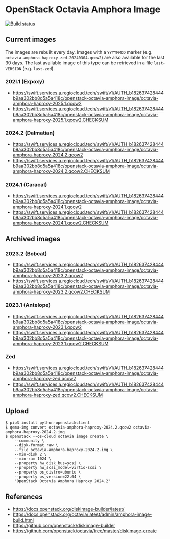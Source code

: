 # OpenStack Octavia Amphora Image

[![Build status](https://zuul.services.betacloud.xyz/api/tenant/osism/badge?project=osism/openstack-octavia-amphora-image&pipeline=post)](https://zuul.services.betacloud.xyz/t/osism/builds?project=osism%2Fopenstack-octavia-amphora-image&pipeline=post&skip=0)

## Current images

The images are rebuilt every day. Images with a `YYYYMMDD` marker (e.g. `octavia-amphora-haproxy-zed.20240304.qcow2`)
are also available for the last 30 days. The last available image of this type can be retrieved in a file `last-VERSION` (e.g. `last-zed`).

### 202l.1 (Expoxy)

* https://swift.services.a.regiocloud.tech/swift/v1/AUTH_b182637428444b9aa302bb8d5a5a418c/openstack-octavia-amphora-image/octavia-amphora-haproxy-2025.1.qcow2
* https://swift.services.a.regiocloud.tech/swift/v1/AUTH_b182637428444b9aa302bb8d5a5a418c/openstack-octavia-amphora-image/octavia-amphora-haproxy-2025.1.qcow2.CHECKSUM

### 2024.2 (Dalmatian)

* https://swift.services.a.regiocloud.tech/swift/v1/AUTH_b182637428444b9aa302bb8d5a5a418c/openstack-octavia-amphora-image/octavia-amphora-haproxy-2024.2.qcow2
* https://swift.services.a.regiocloud.tech/swift/v1/AUTH_b182637428444b9aa302bb8d5a5a418c/openstack-octavia-amphora-image/octavia-amphora-haproxy-2024.2.qcow2.CHECKSUM

### 2024.1 (Caracal)

* https://swift.services.a.regiocloud.tech/swift/v1/AUTH_b182637428444b9aa302bb8d5a5a418c/openstack-octavia-amphora-image/octavia-amphora-haproxy-2024.1.qcow2
* https://swift.services.a.regiocloud.tech/swift/v1/AUTH_b182637428444b9aa302bb8d5a5a418c/openstack-octavia-amphora-image/octavia-amphora-haproxy-2024.1.qcow2.CHECKSUM

## Archived images

### 2023.2 (Bobcat)

* https://swift.services.a.regiocloud.tech/swift/v1/AUTH_b182637428444b9aa302bb8d5a5a418c/openstack-octavia-amphora-image/octavia-amphora-haproxy-2023.2.qcow2
* https://swift.services.a.regiocloud.tech/swift/v1/AUTH_b182637428444b9aa302bb8d5a5a418c/openstack-octavia-amphora-image/octavia-amphora-haproxy-2023.2.qcow2.CHECKSUM

### 2023.1 (Antelope)

* https://swift.services.a.regiocloud.tech/swift/v1/AUTH_b182637428444b9aa302bb8d5a5a418c/openstack-octavia-amphora-image/octavia-amphora-haproxy-2023.1.qcow2
* https://swift.services.a.regiocloud.tech/swift/v1/AUTH_b182637428444b9aa302bb8d5a5a418c/openstack-octavia-amphora-image/octavia-amphora-haproxy-2023.1.qcow2.CHECKSUM

### Zed

* https://swift.services.a.regiocloud.tech/swift/v1/AUTH_b182637428444b9aa302bb8d5a5a418c/openstack-octavia-amphora-image/octavia-amphora-haproxy-zed.qcow2
* https://swift.services.a.regiocloud.tech/swift/v1/AUTH_b182637428444b9aa302bb8d5a5a418c/openstack-octavia-amphora-image/octavia-amphora-haproxy-zed.qcow2.CHECKSUM

## Upload

```
$ pip3 install python-openstackclient
$ qemu-img convert octavia-amphora-haproxy-2024.2.qcow2 octavia-amphora-haproxy-2024.2.img
$ openstack --os-cloud octavia image create \
    --community \
    --disk-format raw \
    --file octavia-amphora-haproxy-2024.2.img \
    --min-disk 2 \
    --min-ram 1024 \
    --property hw_disk_bus=scsi \
    --property hw_scsi_model=virtio-scsi \
    --property os_distro=ubuntu \
    --property os_version=22.04 \
    "OpenStack Octavia Amphora Haproxy 2024.2"
```

## References

* https://docs.openstack.org/diskimage-builder/latest/
* https://docs.openstack.org/octavia/latest/admin/amphora-image-build.html
* https://github.com/openstack/diskimage-builder
* https://github.com/openstack/octavia/tree/master/diskimage-create
